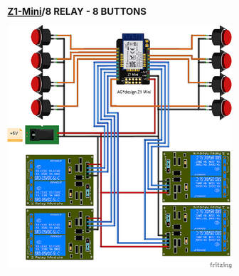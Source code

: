 ## [Z1-Mini](https://gio-dot.github.io/Z1-Mini/)/8 RELAY - 8 BUTTONS

<img src="https://github.com/Gio-dot/Z1-Mini/blob/gh-pages/images/Z1%20Mini-8%20RELE-8%20BUTTON_bb-900PX.png">
